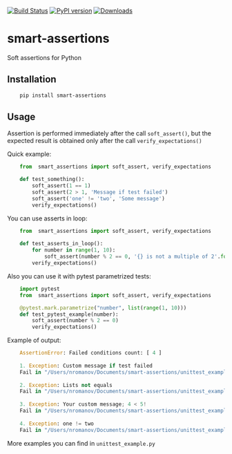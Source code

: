 [![Build Status](https://api.travis-ci.org/balalaiQA/smart-assertions.svg?branch=master)](https://travis-ci.com/github/balalaiQA/smart-assertions)
[![PyPI version](https://badge.fury.io/py/smart-assertions.svg)](https://badge.fury.io/py/smart-assertions)
[![Downloads](https://pepy.tech/badge/smart-assertions)](https://pepy.tech/project/smart-assertions)
# smart-assertions
Soft assertions for Python

## Installation

```bash
    pip install smart-assertions
```
## Usage

Assertion is performed immediately after the call `soft_assert()`, 
but the expected result is obtained only after the call `verify_expectations()`

Quick example:
```python
    from  smart_assertions import soft_assert, verify_expectations

    def test_something():
        soft_assert(1 == 1)
        soft_assert(2 > 1, 'Message if test failed')
        soft_assert('one' != 'two', 'Some message')
        verify_expectations()
```

You can use asserts in loop:
```python
    from  smart_assertions import soft_assert, verify_expectations
    
    def test_asserts_in_loop():
        for number in range(1, 10):
            soft_assert(number % 2 == 0, '{} is not a multiple of 2'.format(number))
        verify_expectations()
```

Also you can use it with pytest parametrized tests:
```python
    import pytest
    from  smart_assertions import soft_assert, verify_expectations

    @pytest.mark.parametrize("number", list(range(1, 10)))
    def test_pytest_example(number):
        soft_assert(number % 2 == 0)
        verify_expectations()
```

Example of output:
```python
    AssertionError: Failed conditions count: [ 4 ]
    
    1. Exception: Custom message if test failed
    Fail in "/Users/nromanov/Documents/smart-assertions/unittest_example.py:28" test_mixed()
    
    2. Exception: Lists not equals
    Fail in "/Users/nromanov/Documents/smart-assertions/unittest_example.py:30" test_mixed()
    
    3. Exception: Your custom message; 4 < 5!
    Fail in "/Users/nromanov/Documents/smart-assertions/unittest_example.py:32" test_mixed()
    
    4. Exception: one != two
    Fail in "/Users/nromanov/Documents/smart-assertions/unittest_example.py:34" test_mixed()
```

More examples you can find in `unittest_example.py` 
